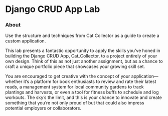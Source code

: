 # Django CRUD App Lab

### About
Use the structure and techniques from Cat Collector as a guide to create a custom application.

This lab presents a fantastic opportunity to apply the skills you’ve honed in building the Django CRUD App, Cat_Collector, to a project entirely of your own design. Think of this as not just another assignment, but as a chance to craft a unique portfolio piece that showcases your growing skill set.

You are encouraged to get creative with the concept of your application—whether it’s a platform for book enthusiasts to review and rate their latest reads, a management system for local community gardens to track plantings and harvests, or even a tool for fitness buffs to schedule and log workouts. The sky’s the limit, and this is your chance to innovate and create something that you’re not only proud of but that could also impress potential employers or collaborators.




